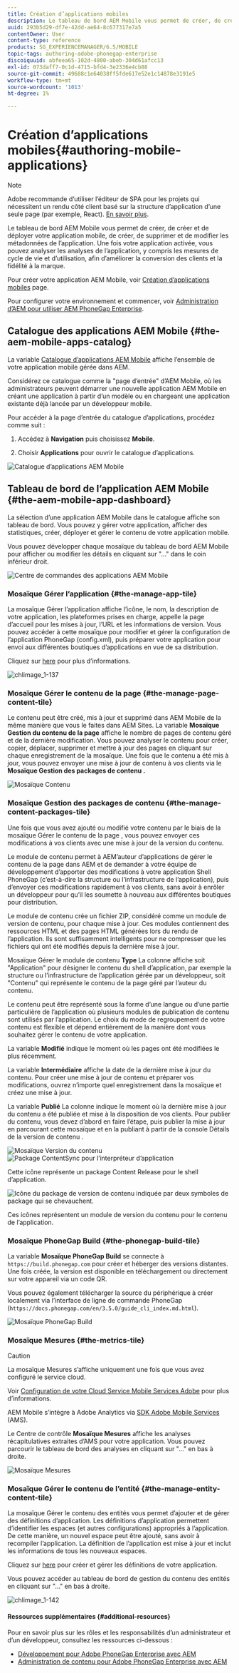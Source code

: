 ```yaml
---
title: Création d’applications mobiles
description: Le tableau de bord AEM Mobile vous permet de créer, de créer et de déployer votre application mobile, de créer, de supprimer et de modifier les métadonnées de l’application. Consultez cette page pour en savoir plus.
uuid: 293b5d29-df7e-42dd-ae64-8c677317e7a5
contentOwner: User
content-type: reference
products: SG_EXPERIENCEMANAGER/6.5/MOBILE
topic-tags: authoring-adobe-phonegap-enterprise
discoiquuid: abfeea65-102d-4800-abeb-304d61afcc13
exl-id: 073daff7-0c1d-4715-bfd4-3e2336e4cb88
source-git-commit: 49688c1e64038ff5fde617e52e1c14878e3191e5
workflow-type: tm+mt
source-wordcount: '1013'
ht-degree: 1%

---
```


# Création d’applications mobiles{#authoring-mobile-applications}

>[!NOTE]
>
>Adobe recommande d’utiliser l’éditeur de SPA pour les projets qui nécessitent un rendu côté client basé sur la structure d’application d’une seule page (par exemple, React). [En savoir plus](/help/sites-developing/spa-overview.md).

Le tableau de bord AEM Mobile vous permet de créer, de créer et de déployer votre application mobile, de créer, de supprimer et de modifier les métadonnées de l’application. Une fois votre application activée, vous pouvez analyser les analyses de l’application, y compris les mesures de cycle de vie et d’utilisation, afin d’améliorer la conversion des clients et la fidélité à la marque.

Pour créer votre application AEM Mobile, voir [Création d’applications mobiles](/help/mobile/building-app-mobile-phonegap.md) page.

Pour configurer votre environnement et commencer, voir [Administration d’AEM pour utiliser AEM PhoneGap Enterprise](/help/mobile/administer-phonegap.md).

## Catalogue des applications AEM Mobile {#the-aem-mobile-apps-catalog}

La variable [Catalogue d’applications AEM Mobile](http://localhost:4502/aem/apps.html/content/phonegap) affiche l’ensemble de votre application mobile gérée dans AEM.

Considérez ce catalogue comme la &quot;page d’entrée&quot; d’AEM Mobile, où les administrateurs peuvent démarrer une nouvelle application AEM Mobile en créant une application à partir d’un modèle ou en chargeant une application existante déjà lancée par un développeur mobile.

Pour accéder à la page d’entrée du catalogue d’applications, procédez comme suit :

1. Accédez à **Navigation** puis choisissez **Mobile**.

1. Choisir **Applications** pour ouvrir le catalogue d’applications.

![Catalogue d’applications AEM Mobile](assets/chlimage_1-135.png)

## Tableau de bord de l’application AEM Mobile {#the-aem-mobile-app-dashboard}

La sélection d’une application AEM Mobile dans le catalogue affiche son tableau de bord. Vous pouvez y gérer votre application, afficher des statistiques, créer, déployer et gérer le contenu de votre application mobile.

Vous pouvez développer chaque mosaïque du tableau de bord AEM Mobile pour afficher ou modifier les détails en cliquant sur &quot;...&quot; dans le coin inférieur droit.

![Centre de commandes des applications AEM Mobile](assets/chlimage_1-136.png)

### Mosaïque Gérer l’application {#the-manage-app-tile}

La mosaïque Gérer l’application affiche l’icône, le nom, la description de votre application, les plateformes prises en charge, appelle la page d’accueil pour les mises à jour, l’URL et les informations de version. Vous pouvez accéder à cette mosaïque pour modifier et gérer la configuration de l’application PhoneGap (config.xml), puis préparer votre application pour envoi aux différentes boutiques d’applications en vue de sa distribution.

Cliquez sur [here](/help/mobile/phonegap-app-details-tile.md) pour plus d’informations.

![chlimage_1-137](assets/chlimage_1-137.png)

### Mosaïque Gérer le contenu de la page {#the-manage-page-content-tile}

Le contenu peut être créé, mis à jour et supprimé dans AEM Mobile de la même manière que vous le faites dans AEM Sites. La variable **Mosaïque Gestion du contenu de la page** affiche le nombre de pages de contenu géré et de la dernière modification. Vous pouvez analyser le contenu pour créer, copier, déplacer, supprimer et mettre à jour des pages en cliquant sur chaque enregistrement de la mosaïque. Une fois que le contenu a été mis à jour, vous pouvez envoyer une mise à jour de contenu à vos clients via le **Mosaïque Gestion des packages de contenu .**

![Mosaïque Contenu](assets/chlimage_1-138.png)

### Mosaïque Gestion des packages de contenu {#the-manage-content-packages-tile}

Une fois que vous avez ajouté ou modifié votre contenu par le biais de la mosaïque Gérer le contenu de la page , vous pouvez envoyer ces modifications à vos clients avec une mise à jour de la version du contenu.

Le module de contenu permet à AEM’auteur d’applications de gérer le contenu de la page dans AEM et de demander à votre équipe de développement d’apporter des modifications à votre application Shell PhoneGap (c’est-à-dire la structure ou l’infrastructure de l’application), puis d’envoyer ces modifications rapidement à vos clients, sans avoir à enrôler un développeur pour qu’il les soumette à nouveau aux différentes boutiques pour distribution.

Le module de contenu crée un fichier ZIP, considéré comme un module de version de contenu, pour chaque mise à jour. Ces modules contiennent des ressources HTML et des pages HTML générées lors du rendu de l’application. Ils sont suffisamment intelligents pour ne compresser que les fichiers qui ont été modifiés depuis la dernière mise à jour.

Mosaïque Gérer le module de contenu **Type** La colonne affiche soit &quot;Application&quot; pour désigner le contenu du shell d’application, par exemple la structure ou l’infrastructure de l’application gérée par un développeur, soit &quot;Contenu&quot; qui représente le contenu de la page géré par l’auteur du contenu.

Le contenu peut être représenté sous la forme d’une langue ou d’une partie particulière de l’application où plusieurs modules de publication de contenu sont utilisés par l’application. Le choix du mode de regroupement de votre contenu est flexible et dépend entièrement de la manière dont vous souhaitez gérer le contenu de votre application.

La variable **Modifié** indique le moment où les pages ont été modifiées le plus récemment.

La variable **Intermédiaire** affiche la date de la dernière mise à jour du contenu. Pour créer une mise à jour de contenu et préparer vos modifications, ouvrez n’importe quel enregistrement dans la mosaïque et créez une mise à jour.

La variable **Publié** La colonne indique le moment où la dernière mise à jour du contenu a été publiée et mise à la disposition de vos clients. Pour publier du contenu, vous devez d’abord en faire l’étape, puis publier la mise à jour en parcourant cette mosaïque et en la publiant à partir de la console Détails de la version de contenu .

![Mosaïque Version du contenu](assets/chlimage_1-139.png) ![Package ContentSync pour l’interpréteur d’application](do-not-localize/chlimage_1-5.png)

Cette icône représente un package Content Release pour le shell d’application.

![Icône du package de version de contenu indiquée par deux symboles de package qui se chevauchent.](do-not-localize/chlimage_1-6.png)

Ces icônes représentent un module de version du contenu pour le contenu de l’application.

### Mosaïque PhoneGap Build {#the-phonegap-build-tile}

La variable **Mosaïque PhoneGap Build** se connecte à `https://build.phonegap.com` pour créer et héberger des versions distantes. Une fois créée, la version est disponible en téléchargement ou directement sur votre appareil via un code QR.

Vous pouvez également télécharger la source du périphérique à créer localement via l’interface de ligne de commande PhoneGap (`https://docs.phonegap.com/en/3.5.0/guide_cli_index.md.html`).

![Mosaïque PhoneGap Build](assets/chlimage_1-140.png)

### Mosaïque Mesures {#the-metrics-tile}

>[!CAUTION]
>
>La mosaïque Mesures s’affiche uniquement une fois que vous avez configuré le service cloud.
>
>Voir [Configuration de votre Cloud Service Mobile Services Adobe](/help/mobile/configure-adobe-mobile-cloud-service.md) pour plus d’informations.

AEM Mobile s’intègre à Adobe Analytics via [SDK Adobe Mobile Services](https://experienceleague.adobe.com/docs/mobile.html?lang=en) (AMS).

Le Centre de contrôle **Mosaïque Mesures** affiche les analyses récapitulatives extraites d’AMS pour votre application. Vous pouvez parcourir le tableau de bord des analyses en cliquant sur &quot;...&quot; en bas à droite.

![Mosaïque Mesures](assets/chlimage_1-141.png)

### Mosaïque Gérer le contenu de l’entité {#the-manage-entity-content-tile}

La mosaïque Gérer le contenu des entités vous permet d’ajouter et de gérer des définitions d’application. Les définitions d’application permettent d’identifier les espaces (et autres configurations) appropriés à l’application. De cette manière, un nouvel espace peut être ajouté, sans avoir à recompiler l’application. La définition de l’application est mise à jour et inclut les informations de tous les nouveaux espaces.

Cliquez sur [here](/help/mobile/phonegap-app-definitions.md) pour créer et gérer les définitions de votre application.

Vous pouvez accéder au tableau de bord de gestion du contenu des entités en cliquant sur &quot;...&quot; en bas à droite.

![chlimage_1-142](assets/chlimage_1-142.png)

#### Ressources supplémentaires {#additional-resources}

Pour en savoir plus sur les rôles et les responsabilités d’un administrateur et d’un développeur, consultez les ressources ci-dessous :

* [Développement pour Adobe PhoneGap Enterprise avec AEM](/help/mobile/developing-in-phonegap.md)
* [Administration de contenu pour Adobe PhoneGap Enterprise avec AEM](/help/mobile/administer-phonegap.md)
